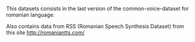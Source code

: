 This datasets consists in the last version of the common-voice-dataset for romanian language.

Also contains data from RSS (Romanian Speech Synthesis Dataset) from this site http://romaniantts.com/